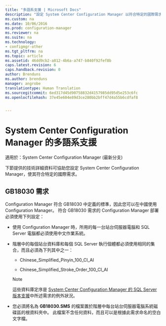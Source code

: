 ```yaml
---
title: "多語系支援 | Microsoft Docs"
description: "設定 System Center Configuration Manager 以符合特定的國際需求。"
ms.custom: na
ms.date: 10/06/2016
ms.prod: configuration-manager
ms.reviewer: na
ms.suite: na
ms.technology:
- configmgr-other
ms.tgt_pltfrm: na
ms.topic: article
ms.assetid: 46dd9cb2-a812-4b6a-a747-b840f92fef8b
caps.latest.revision: 6
caps.handback.revision: 0
author: Brenduns
ms.author: brenduns
manager: angrobe
translationtype: Human Translation
ms.sourcegitcommit: 6ed317d45d90758832d4157985dd95d5e253c6fc
ms.openlocfilehash: 37e45e604e89d3ce280bb2bff47d4a55b6cdfaf8


---
```

# <a name="international-support-in-system-center-configuration-manager"></a>System Center Configuration Manager 的多語系支援

適用於：System Center Configuration Manager (最新分支)

下節提供的技術詳細資料可協助您設定 System Center Configuration Manager，使其符合特定的國際需求。  

## <a name="gb18030-requirements"></a>GB18030 需求  
 Configuration Manager 符合 GB18030 中定義的標準，因此您可以在中國使用 Configuration Manager。 符合 GB18030 需求的 Configuration Manager 部署必須使用下列設定：  

-   使用 Configuration Manager 時，所用的每一台站台伺服器電腦和 SQL Server 電腦都必須使用中文作業系統。  

-   階層中的每個站台資料庫和每個 SQL Server 執行個體都必須使用相同的集合，而且必須為下列其中之一：  

    -   Chinese_Simplified_Pinyin_100_CI_AI  

    -   Chinese_Simplified_Stroke_Order_100_CI_AI  

    > [!NOTE]  
    >  這些資料庫定序是 [System Center Configuration Manager 的 SQL Server 版本支援](../../../core/plan-design/configs/support-for-sql-server-versions.md)中所述需求的例外狀況。  

-   您必須將名為 **GB18030.SMS** 的檔案置於階層中每台站台伺服器電腦系統磁碟區的根資料夾中。 此檔案不含任何資料，而且可以是根據此需求命名的空白文字檔。  



<!--HONumber=Dec16_HO3-->


